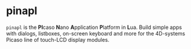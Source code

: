 # pinapl
`pinapl` is the **PI**caso **N**ano **A**pplication **P**latform in **L**ua. Build simple apps with dialogs, listboxes, on-screen keyboard and more for the 4D-systems Picaso line of touch-LCD display modules.


